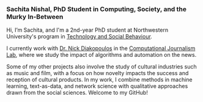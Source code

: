 ### Sachita Nishal, PhD Student in Computing, Society, and the Murky In-Between

Hi, I’m Sachita, and I'm a 2nd-year PhD student at Northwestern University's program in [Technology and Social Behaviour](https://tsb.northwestern.edu/). 

I currently work with [Dr. Nick Diakopoulos](http://www.nickdiakopoulos.com) in the [Computational Journalism Lab](https://cj-lab.org), where we study the impact of algorithms and automation on the news. 

Some of my other projects also involve the study of cultural industries such as music and film, with a focus on how novelty impacts the success and reception of cultural products. In my work, I combine methods in machine learning, text-as-data, and network science with qualitative approaches drawn from the social sciences. Welcome to my GitHub!


<!--
**nishalsach/nishalsach** is a ✨ _special_ ✨ repository because its `README.md` (this file) appears on your GitHub profile.

Here are some ideas to get you started:

- 🔭 I’m currently working on ...
- 🌱 I’m currently learning ...
- 👯 I’m looking to collaborate on ...
- 🤔 I’m looking for help with ...
- 💬 Ask me about ...
- 📫 How to reach me: ...
- 😄 Pronouns: ...
- ⚡ Fun fact: ...
-->
